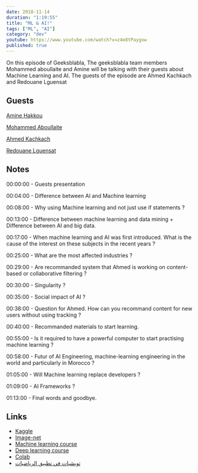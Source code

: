 ```yaml
---
date: 2018-11-14
duration: "1:19:55"
title: "ML & AI!"
tags: ["ML", "AI"]
category: "dev"
youtube: https://www.youtube.com/watch?v=z4e8tPaygxw
published: true
---
```


On this episode of Geeksblabla, The geeksblabla team members Mohammed aboullaite and Amine will be talking with their guests about Machine Learning and AI. The guests of the episode are Ahmed Kachkach and Redouane Lguensat

## Guests

[Amine Hakkou](https://www.hakkou.me/)

[Mohammed Aboullaite](https://twitter.com/laytoun)

[Ahmed Kachkach](https://www.facebook.com/kachkach.ahmed)

[Redouane Lguensat](https://www.facebook.com/redouane.lguensat)

## Notes

00:00:00 - Guests presentation

00:04:00 - Difference between AI and Machine learning

00:08:00 - Why using Machine learning and not just use if statements ?

00:13:00 - Difference between machine learning and data mining + Difference between AI and big data.

00:17:00 - When machine learning and AI was first introduced. What is the cause of the interest on these subjects in the recent years ?

00:25:00 - What are the most affected industries ?

00:29:00 - Are recommanded system that Ahmed is working on content-based or collaborative filtering ?

00:30:00 - Singularity ?

00:35:00 - Social impact of AI ?

00:38:00 - Question for Ahmed. How can you recommand content for new users without using tracking ?

00:40:00 - Recommanded materials to start learning.

00:55:00 - Is it required to have a powerful computer to start practising machine learning ?

00:58:00 - Futur of AI Engineering, machine-learning engineering in the world and particularly in Morocco ?

01:05:00 - Will Machine learning replace developers ?

01:09:00 - AI Frameworks ?

01:13:00 - Final words and goodbye.

## Links

- [Kaggle](https://www.kaggle.com/)
- [Image-net](http://www.image-net.org/)
- [Machine learning course](https://www.coursera.org/learn/machine-learning)
- [Deep learning course](https://www.coursera.org/specializations/deep-learning)
- [Colab](https://colab.research.google.com/)
- [تويشيات في تطبيق الرياضيات](https://www.facebook.com/AppliedMathsInDarija/)
